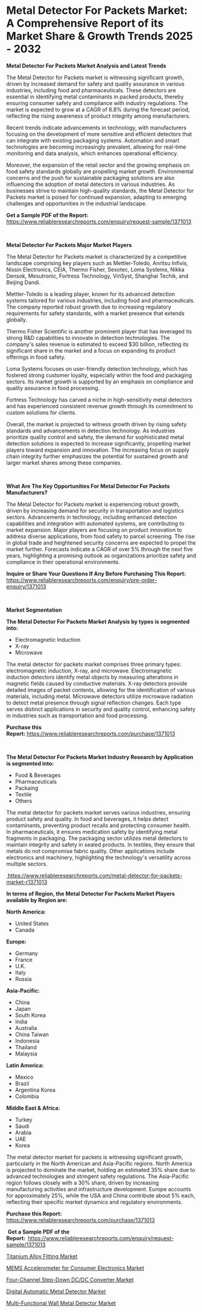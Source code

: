 <p><h1>Metal Detector For Packets Market: A Comprehensive Report of its Market Share & Growth Trends 2025 - 2032</h1></p><p><strong>Metal Detector For Packets Market Analysis and Latest Trends</strong></p>
<p><p>The Metal Detector for Packets market is witnessing significant growth, driven by increased demand for safety and quality assurance in various industries, including food and pharmaceuticals. These detectors are essential in identifying metal contaminants in packed products, thereby ensuring consumer safety and compliance with industry regulations. The market is expected to grow at a CAGR of 8.8% during the forecast period, reflecting the rising awareness of product integrity among manufacturers.</p><p>Recent trends indicate advancements in technology, with manufacturers focusing on the development of more sensitive and efficient detectors that can integrate with existing packaging systems. Automation and smart technologies are becoming increasingly prevalent, allowing for real-time monitoring and data analysis, which enhances operational efficiency.</p><p>Moreover, the expansion of the retail sector and the growing emphasis on food safety standards globally are propelling market growth. Environmental concerns and the push for sustainable packaging solutions are also influencing the adoption of metal detectors in various industries. As businesses strive to maintain high-quality standards, the Metal Detector for Packets market is poised for continued expansion, adapting to emerging challenges and opportunities in the industrial landscape.</p></p>
<p><strong>Get a Sample PDF of the Report:&nbsp;</strong> <a href="https://www.reliableresearchreports.com/enquiry/request-sample/1371013?utm_campaign=24&utm_medium=2&utm_source=Github&utm_content=ia&utm_term=22032025&utm_id=metal-detector-for-packets">https://www.reliableresearchreports.com/enquiry/request-sample/1371013</a></p>
<p>&nbsp;</p>
<p><strong>Metal Detector For Packets Major Market Players</strong></p>
<p><p>The Metal Detector for Packets market is characterized by a competitive landscape comprising key players such as Mettler-Toledo, Anritsu Infivis, Nissin Electronics, CEIA, Thermo Fisher, Sesotec, Loma Systems, Nikka Densok, Mesutronic, Fortress Technology, VinSyst, Shanghai Techik, and Beijing Dandi. </p><p>Mettler-Toledo is a leading player, known for its advanced detection systems tailored for various industries, including food and pharmaceuticals. The company reported robust growth due to increasing regulatory requirements for safety standards, with a market presence that extends globally.</p><p>Thermo Fisher Scientific is another prominent player that has leveraged its strong R&D capabilities to innovate in detection technologies. The company's sales revenue is estimated to exceed $30 billion, reflecting its significant share in the market and a focus on expanding its product offerings in food safety.</p><p>Loma Systems focuses on user-friendly detection technology, which has fostered strong customer loyalty, especially within the food and packaging sectors. Its market growth is supported by an emphasis on compliance and quality assurance in food processing.</p><p>Fortress Technology has carved a niche in high-sensitivity metal detectors and has experienced consistent revenue growth through its commitment to custom solutions for clients.</p><p>Overall, the market is projected to witness growth driven by rising safety standards and advancements in detection technology. As industries prioritize quality control and safety, the demand for sophisticated metal detection solutions is expected to increase significantly, propelling market players toward expansion and innovation. The increasing focus on supply chain integrity further emphasizes the potential for sustained growth and larger market shares among these companies.</p></p>
<p>&nbsp;</p>
<p><strong>What Are The Key Opportunities For Metal Detector For Packets Manufacturers?</strong></p>
<p><p>The Metal Detector for Packets market is experiencing robust growth, driven by increasing demand for security in transportation and logistics sectors. Advancements in technology, including enhanced detection capabilities and integration with automated systems, are contributing to market expansion. Major players are focusing on product innovation to address diverse applications, from food safety to parcel screening. The rise in global trade and heightened security concerns are expected to propel the market further. Forecasts indicate a CAGR of over 5% through the next five years, highlighting a promising outlook as organizations prioritize safety and compliance in their operational environments.</p></p>
<p><strong>Inquire or Share Your Questions If Any Before Purchasing This Report:</strong> <a href="https://www.reliableresearchreports.com/enquiry/pre-order-enquiry/1371013?utm_campaign=24&utm_medium=2&utm_source=Github&utm_content=ia&utm_term=22032025&utm_id=metal-detector-for-packets">https://www.reliableresearchreports.com/enquiry/pre-order-enquiry/1371013</a></p>
<p>&nbsp;</p>
<p><strong>Market Segmentation</strong></p>
<p><strong>The Metal Detector For Packets Market Analysis by types is segmented into:</strong></p>
<p><ul><li>Electromagnetic Induction</li><li>X-ray</li><li>Microwave</li></ul></p>
<p><p>The metal detector for packets market comprises three primary types: electromagnetic induction, X-ray, and microwave. Electromagnetic induction detectors identify metal objects by measuring alterations in magnetic fields caused by conductive materials. X-ray detectors provide detailed images of packet contents, allowing for the identification of various materials, including metal. Microwave detectors utilize microwave radiation to detect metal presence through signal reflection changes. Each type serves distinct applications in security and quality control, enhancing safety in industries such as transportation and food processing.</p></p>
<p><strong>Purchase this Report:&nbsp;</strong><a href="https://www.reliableresearchreports.com/purchase/1371013?utm_campaign=24&utm_medium=2&utm_source=Github&utm_content=ia&utm_term=22032025&utm_id=metal-detector-for-packets">https://www.reliableresearchreports.com/purchase/1371013</a></p>
<p>&nbsp;</p>
<p><strong>The Metal Detector For Packets Market Industry Research by Application is segmented into:</strong></p>
<p><ul><li>Food & Beverages</li><li>Pharmaceuticals</li><li>Packaing</li><li>Textile</li><li>Others</li></ul></p>
<p><p>The metal detector for packets market serves various industries, ensuring product safety and quality. In food and beverages, it helps detect contaminants, preventing product recalls and protecting consumer health. In pharmaceuticals, it ensures medication safety by identifying metal fragments in packaging. The packaging sector utilizes metal detectors to maintain integrity and safety in sealed products. In textiles, they ensure that metals do not compromise fabric quality. Other applications include electronics and machinery, highlighting the technology's versatility across multiple sectors.</p></p>
<p><a href="https://www.reliableresearchreports.com/metal-detector-for-packets-market-r1371013?utm_campaign=24&utm_medium=2&utm_source=Github&utm_content=ia&utm_term=22032025&utm_id=metal-detector-for-packets">&nbsp;https://www.reliableresearchreports.com/metal-detector-for-packets-market-r1371013</a></p>
<p><strong>In terms of Region, the Metal Detector For Packets Market Players available by Region are:</strong></p>
<p>
    <p> <strong> North America: </strong>
        <ul>
            <li>United States</li>
            <li>Canada</li>
        </ul>
        </p> 
    <p> <strong> Europe: </strong>
        <ul>
            <li>Germany</li>
            <li>France</li>
            <li>U.K.</li>
            <li>Italy</li>
            <li>Russia</li>
        </ul>
        </p> 
    <p> <strong> Asia-Pacific: </strong>
        <ul>
            <li>China</li>
            <li>Japan</li>
            <li>South Korea</li>
            <li>India</li>
            <li>Australia</li>
            <li>China Taiwan</li>
            <li>Indonesia</li>
            <li>Thailand</li>
            <li>Malaysia</li>
        </ul>
        </p> 
    <p> <strong> Latin America: </strong>
        <ul>
            <li>Mexico</li>
            <li>Brazil</li>
            <li>Argentina Korea</li>
            <li>Colombia</li>
        </ul>
        </p> 
    <p> <strong> Middle East & Africa: </strong>
        <ul>
            <li>Turkey</li>
            <li>Saudi</li>
            <li>Arabia</li>
            <li>UAE</li>
            <li>Korea</li>
        </ul>
    </p>
    </p>
<p><p>The metal detector market for packets is witnessing significant growth, particularly in the North American and Asia-Pacific regions. North America is projected to dominate the market, holding an estimated 35% share due to advanced technologies and stringent safety regulations. The Asia-Pacific region follows closely with a 30% share, driven by increasing manufacturing activities and infrastructure development. Europe accounts for approximately 25%, while the USA and China contribute about 5% each, reflecting their specific market dynamics and regulatory environments.</p></p>
<p><strong>Purchase this Report: </strong><a href="https://www.reliableresearchreports.com/purchase/1371013?utm_campaign=24&utm_medium=2&utm_source=Github&utm_content=ia&utm_term=22032025&utm_id=metal-detector-for-packets">https://www.reliableresearchreports.com/purchase/1371013</a></p>
<p>&nbsp;<strong>Get a Sample PDF of the Report:&nbsp;&nbsp;</strong><a href="https://www.reliableresearchreports.com/enquiry/request-sample/1371013?utm_campaign=24&utm_medium=2&utm_source=Github&utm_content=ia&utm_term=22032025&utm_id=metal-detector-for-packets">https://www.reliableresearchreports.com/enquiry/request-sample/1371013</a></p>
<p><strong></strong></p>
<p><p><a href="https://github.com/blauetrelawz/Market-Research-Report-List-1/blob/main/titanium-alloy-fitting-market.md?utm_campaign=24&utm_medium=2&utm_source=Github&utm_content=ia&utm_term=22032025&utm_id=metal-detector-for-packets">Titanium Alloy Fitting Market</a></p><p><a href="https://github.com/ximensbisade/Market-Research-Report-List-1/blob/main/mems-accelerometer-for-consumer-electronics-market.md?utm_campaign=24&utm_medium=2&utm_source=Github&utm_content=ia&utm_term=22032025&utm_id=metal-detector-for-packets">MEMS Accelerometer for Consumer Electronics Market</a></p><p><a href="https://github.com/amagloeaad54/Market-Research-Report-List-1/blob/main/four-channel-step-down-dcdc-converter-market.md?utm_campaign=24&utm_medium=2&utm_source=Github&utm_content=ia&utm_term=22032025&utm_id=metal-detector-for-packets">Four-Channel Step-Down DC/DC Converter Market</a></p><p><a href="https://github.com/porstgowinjq/Market-Research-Report-List-1/blob/main/digital-automatic-metal-detector-market.md?utm_campaign=24&utm_medium=2&utm_source=Github&utm_content=ia&utm_term=22032025&utm_id=metal-detector-for-packets">Digital Automatic Metal Detector Market</a></p><p><a href="https://github.com/gassmkalay/Market-Research-Report-List-1/blob/main/multi-functional-wall-metal-detector-market.md?utm_campaign=24&utm_medium=2&utm_source=Github&utm_content=ia&utm_term=22032025&utm_id=metal-detector-for-packets">Multi-Functional Wall Metal Detector Market</a></p></p>